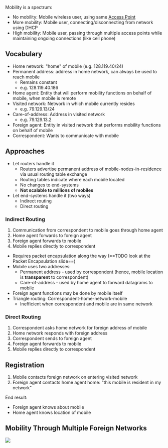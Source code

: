 Mobility is a spectrum:
- No mobility: Mobile wireless user, using same [Access Point](Wireless/Wi-Fi/802.11%20LAN%20Architecture/Access%20Point.md)
- More mobility: Mobile user, connecting/disconnecting from network using DHCP
- High mobility: Mobile user, passing through multiple access points while maintaining ongoing connections (like cell phone)

## Vocabulary

- Home network: "home" of mobile (e.g. 128.119.40/24)
- Permanent address: address in home network, can always be used to reach mobile
	- Remains constant
	- e.g. 128.119.40.186
- Home agent: Entity that will perform mobility functions on behalf of mobile, when mobile is remote
- Visited network: Network in which mobile currently resides
	- e.g. 79.129.13/24
- Care-of-address: Address in visited network
	- e.g. 79.129.13.2
- Foreign agent: Entity in visited network that performs mobility functions on behalf of mobile
- Correspondent: Wants to communicate with mobile

## Approaches

- Let routers handle it
	- Routers advertise permanent address of mobile-nodes-in-residence via usual routing table exchange
	- Routing tables indicate where each mobile located
	- No changes to end-systems
	- **Not scalable to millions of mobiles**
- Let end-systems handle it (two ways)
	- Indirect routing
	- Direct routing

### Indirect Routing

1. Communication from correspondent to mobile goes through home agent
2. Home agent forwards to foreign agent
3. Foreign agent forwards to mobile
4. Mobile replies directly to correspondent

- Requires packet encapsulation along the way (==TODO look at the Packet Encapsulation slide==)
- Mobile uses two addresses:
	- Permanent address - used by correspondent (hence, mobile location is **transparent** to correspondent)
	- Care-of-address - used by home agent to forward datagrams to mobile
- Foreign agent functions may be done by mobile itself
- Triangle routing: Correspondent-home-network-mobile
	- Inefficient when correspondent and mobile are in same network

### Direct Routing

1. Correspondent asks home network for foreign address of mobile
2. Home network responds with foreign address
3. Correspondent sends to foreign agent
4. Foreign agent forwards to mobile
5. Mobile replies directly to correspondent

## Registration

1. Mobile contacts foreign network on entering visited network
2. Foreign agent contacts home agent home: "this mobile is resident in my network"

End result:
- Foreign agent knows about mobile
- Home agent knows location of mobile

## Mobility Through Multiple Foreign Networks

![](Wireless/mobility-multiple-foreign-networks.png)
